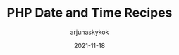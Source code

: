---
author: arjunaskykok
date: 2021-11-18
draft: true
publisher: css
tags:
  - php
target_url: https://css-tricks.com/php-date-and-time-recipes/
title: PHP Date and Time Recipes
---